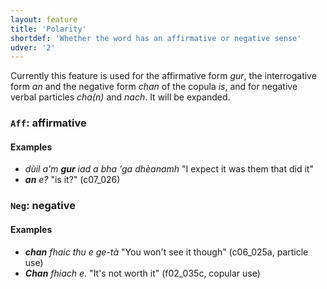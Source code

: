 ```yaml
---
layout: feature
title: 'Polarity'
shortdef: 'Whether the word has an affirmative or negative sense'
udver: '2'
---
```

Currently this feature is used for the affirmative form _gur_, the interrogative form _an_ and the negative form _chan_ of the copula _is_, and for negative verbal particles _cha(n)_ and _nach_.
It will be expanded.

### <a name="Aff">`Aff`</a>: affirmative

#### Examples

* _dùil a'm <b>gur</b> iad a bha 'ga dhèanamh_ "I expect it was them that did it"
* _<b>an</b> e?_ "is it?" (c07\_026)

### <a name="Neg">`Neg`</a>: negative

#### Examples

* _<b>chan</b> fhaic thu e ge-tà_ "You won't see it though" (c06\_025a, particle use)
* _<b>Chan</b> fhiach e._ "It's not worth it" (f02\_035c, copular use)